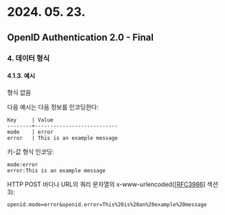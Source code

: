 # 2024. 05. 23.

## OpenID Authentication 2.0 - Final

### 4. 데이터 형식

#### 4.1.3. 예시

형식 없음

다음 예시는 다음 정보를 인코딩한다:

```
Key     | Value
--------+---------------------------
mode    | error
error   | This is an example message
```

키-값 형식 인코딩:

```
mode:error
error:This is an example message
```

HTTP POST 바디나 URL의 쿼리 문자열의 x-www-urlencoded([[RFC3986\]][rfc-3986] 섹션 3):

```
openid.mode=error&openid.error=This%20is%20an%20example%20message
```



[rfc-3986]: https://www.rfc-editor.org/rfc/rfc3986.html
